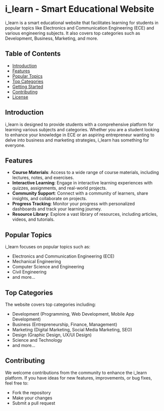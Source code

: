 # i_learn - Smart Educational Website

i_learn is a smart educational website that facilitates learning for students in popular topics like Electronics and Communication Engineering (ECE) and various engineering subjects. It also covers top categories such as Development, Business, Marketing, and more.

## Table of Contents
- [Introduction](#introduction)
- [Features](#features)
- [Popular Topics](#popular-topics)
- [Top Categories](#top-categories)
- [Getting Started](#getting-started)
- [Contributing](#contributing)
- [License](#license)

## Introduction

i_learn is designed to provide students with a comprehensive platform for learning various subjects and categories. Whether you are a student looking to enhance your knowledge in ECE or an aspiring entrepreneur wanting to delve into business and marketing strategies, i_learn has something for everyone.

## Features

- **Course Materials**: Access to a wide range of course materials, including lectures, notes, and exercises.
- **Interactive Learning**: Engage in interactive learning experiences with quizzes, assignments, and real-world projects.
- **Community Support**: Connect with a community of learners, share insights, and collaborate on projects.
- **Progress Tracking**: Monitor your progress with personalized dashboards and track your learning journey.
- **Resource Library**: Explore a vast library of resources, including articles, videos, and tutorials.

## Popular Topics

i_learn focuses on popular topics such as:
- Electronics and Communication Engineering (ECE)
- Mechanical Engineering
- Computer Science and Engineering
- Civil Engineering
- and more...

## Top Categories

The website covers top categories including:
- Development (Programming, Web Development, Mobile App Development)
- Business (Entrepreneurship, Finance, Management)
- Marketing (Digital Marketing, Social Media Marketing, SEO)
- Design (Graphic Design, UX/UI Design)
- Science and Technology
- and more...



## Contributing

We welcome contributions from the community to enhance the i_learn platform. If you have ideas for new features, improvements, or bug fixes, feel free to:
- Fork the repository
- Make your changes
- Submit a pull request


